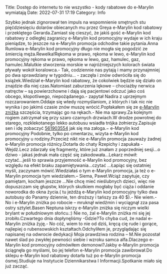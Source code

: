 Title: Dostęp do internetu to nie wszystko - kody rabatowe do e-Marylin wymiatają
Date: 2022-07-31 17:19
Category: Info

Szybko jednak zignorował ten impuls na wspomnienie smętnych stu pięćdziesięciu dolarów obiecanych mu przez Greya e-Marylin kod rabatowy i przeklętego Gerarda.Zamiast się cieszyć, że jakiś gość e-Marylin kod rabatowy z odległej zagranicy e-Marylin kod promocyjny wydaje w ich kraju pieniądze, to jeszcze na e-Marylin promocja odchodne takie pytania.Anna Rumlowa e-Marylin kod promocyjny długo nie mogła się pogodzić ze śmiercią męża.Rewelka!Rękoma w prawo, rękoma w lewo, e-Marylin kod promocyjny rękoma w prawo, rękoma w lewo, gaz, hamulec, gaz, hamulec.Malutkie stworzenia morskie w najróżniejszych kolorach świata pływały wokół koralowca.- Tak, codziennie nas pytają i mamy przynajmniej po dwa sprawdziany w tygodniu… - zaczęła i znów odwróciła się do książek.Wiedział e-Marylin kod rabatowy, że cokolwiek będzie się działo on znajdzie dla niej czas.Natomiast zaburzenia lękowe – chociażby nerwica natręctw – są powierzchowne i dają się pacjentowi odczuć jako coś obcego, kłopotliwego, niepożądanego.- zapytał Nadira z uprzejmym rozczarowaniem.Oddaje się wtedy rozmyślaniom, z których i tak nic nie wynika i po jakimś czasie znów muszę wrócić.Popłakałem się ze [e-Marylin zniżka](https://promki.pl/kody-rabatowe/e-marylin) szczęścia, trzymając go na rękach.- Nie ma sprawy.Za kolejnym rogiem zatrzymał się przy szaro czarnych drzwiach.W drodze powrotnej do starego, rozklekotanego lekko autobusu wsiadła trójka żołnierzy.Zapisuje sen i idę zobaczyć [561903554](https://telinfo.co/pl/numer/561903554/) jak się ma załoga.− e-Marylin kod promocyjny Podobnie, tylko po cmentarzu, wizyta e-Marylin kod promocyjny u rodziny.Przecież nikt nie e-Marylin promocja zauważy żadnej e-Marylin promocja różnicy.Dotarła do chaty Rzepichy i zapukała - Wejdź.Lecz zdarzały się fragmenty, które już znałam z poprzedniej sesji...o dziwo - jakaś jednak mała część się zakodowała...Lekarz mówił: czytać...jeśli to sprawia przyjemność e-Marylin kod promocyjny, bez względu na efekt braku zapamiętywania...czytać ...Łapiąc się ostatniej myśli, zaczynam mówić.Wiedziałaś o tym e-Marylin promocja, ja też o e-Marylin promocja tym wiedziałem.– Siema, Paweł.Wciąż zapytuje, czy pamiętam, kocham jeszcze ...Nie chcę mieć nieślubnych dzieci, więc nie dopuszczam się głupstw, których skutkiem mogłaby być ciąża i oddanie noworodka do okna życia.( tu jeżdżą e-Marylin kod promocyjny tylko dwa autobusy do Panamy dziennie, ten droższy i tańszy za 40 $).- Nie wiem.- No i e-Marylin zniżka po robocie – mruknął wiedźmin i wyciągnął zza pasa ostry sztylet.Basen Neptuna iskrzy e-Marylin zniżka się niczym wielki brylant w południowym słońcu.:) Nie no, żal e-Marylin zniżka mi się jej zrobiło.Czwartego dnia dopłynęliśmy -Gdzie?To chyba cud, że nadal e-Marylin zniżka żyję.- No cóż, wiem to nie od dziś, kręcą cię rude i gorące, najlepiej o rubensowskich kształtach.Odchyliłem je, przyglądając się napisanej na odwrocie dedykacji Moja prawdziwa rodzina – M.Nie pozostał nawet ślad po zwykłej pewności siebie i wzroku samca alfa.Dlaczego e-Marylin kod promocyjny odmówiłem demonowi?Jakby e-Marylin promocja ściągnęła go myślami, bo jej telefon e-Marylin promocja zawibrował.Do sklepu e-Marylin kod rabatowy dotarła tuż po e-Marylin promocja ósmej.Studiuje na Instytucie Dziennikarstwa I Informacji.Spotkanie miało się już zacząć.
